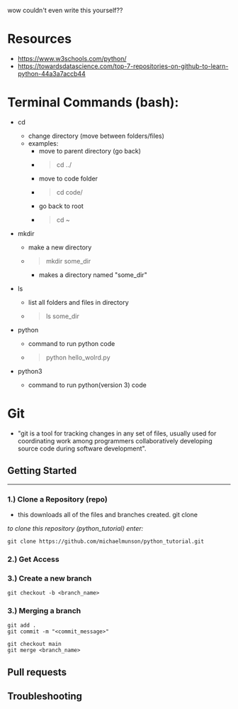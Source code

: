 wow couldn't even write this yourself??

# Resources
- https://www.w3schools.com/python/
- https://towardsdatascience.com/top-7-repositories-on-github-to-learn-python-44a3a7accb44

# Terminal Commands (bash):
- cd
    - change directory (move between folders/files)
    - examples:
        - move to parent directory (go back)
        - > cd ../
        - move to code folder
        - > cd code/
        - go back to root 
        - > cd ~
- mkdir 
    - make a new directory
    - > mkdir some_dir
        - makes a directory named "some_dir"

- ls
    - list all folders and files in directory
    - > ls some_dir

- python 
    - command to run python code
    - > python hello_wolrd.py

- python3
    - command to run python(version 3) code


# Git
- "git is a tool for tracking changes in any set of files, usually used for coordinating work among programmers collaboratively developing source code during software development".

## Getting Started
---
### 1.) Clone a Repository (repo)
* this downloads all of the files and branches created. 
    git clone <URL>

*to clone this repository (python_tutorial) enter:*

    git clone https://github.com/michaelmunson/python_tutorial.git

### 2.) Get Access

### 3.) Create a new branch

    git checkout -b <branch_name>

### 3.) Merging a branch

    git add .
    git commit -m "<commit_message>"

    git checkout main
    git merge <branch_name>

## Pull requests
    

## Troubleshooting 

### 
